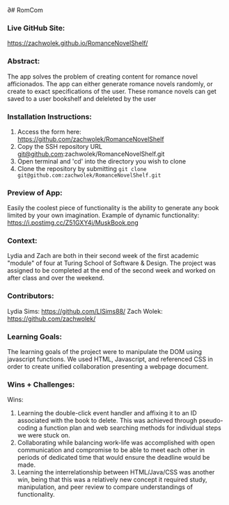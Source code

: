 ∂# RomCom  

### Live GitHub Site:
[//]: <> (What site can a person access your live site?)
https://zachwolek.github.io/RomanceNovelShelf/

### Abstract:
[//]: <> (Briefly describe what you built and its features. What problem is the app solving? How does this application solve that problem?)
The app solves the problem of creating content for romance novel afficionados. The app can either generate romance novels randomly, or create to exact specifications of the user. These romance novels can get saved to a user bookshelf and deleleted by the user

### Installation Instructions:
[//]: <> (What steps does a person have to take to get your app cloned down and running?)
1) Access the form here: https://github.com/zachwolek/RomanceNovelShelf
2) Copy the SSH repository URL git@github.com:zachwolek/RomanceNovelShelf.git
3) Open terminal and 'cd' into the directory you wish to clone 
4) Clone the repository by submitting `git clone git@github.com:zachwolek/RomanceNovelShelf.git`


### Preview of App:
[//]: <> (Provide ONE gif or screenshot of your application - choose the "coolest" piece of functionality to show off.)
Easily the coolest piece of functionality is the ability to generate any book limited by your own imagination. Example of dynamic functionality: 
https://i.postimg.cc/Z51GXY4j/MuskBook.png

### Context:
[//]: <> (Give some context for the project here. How long did you have to work on it? How far into the Turing program are you?)
Lydia and Zach are both in their second week of the first academic "module" of four at Turing School of Software & Design. The project was assigned to be completed at the end of the second week and worked on after class and over the weekend.  

### Contributors:
[//]: <> (Who worked on this application? Link to their GitHubs.)
Lydia Sims: https://github.com/LISims88/
Zach Wolek: https://github.com/zachwolek/

### Learning Goals:
[//]: <> (What were the learning goals of this project? What tech did you work with?)
The learning goals of the project were to manipulate the DOM using javascript functions. We used HTML, Javascript, and referenced CSS in order to create unified collaboration presenting a webpage document. 

### Wins + Challenges:
[//]: <> (What are 2-3 wins you have from this project? What were some challenges you faced - and how did you get over them?)
Wins:
1) Learning the double-click event handler and affixing it to an ID associated with the book to delete. This was achieved through pseudo-coding a function plan and web searching methods for individual steps we were stuck on. 
2) Collaborating while balancing work-life was accomplished with open communication and compromise to be able to meet each other in periods of dedicated time that would ensure the deadline would be made. 
3) Learning the interrelationship between HTML/Java/CSS was another win, being that this was a relatively new concept it required study, manipulation, and peer review to compare understandings of functionality. 
